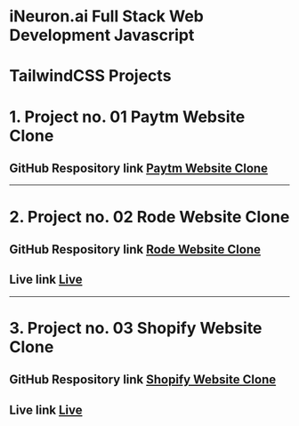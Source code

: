 # **iNeuron.ai Full Stack Web Development Javascript**

# TailwindCSS Projects

# 1. Project no. 01 Paytm Website Clone

## GitHub Respository link [Paytm Website Clone](https://github.com/Bhaskarsahu23/FSJS-INEURON-PAYTM-CLONE-WEBSITE)

---

# 2. Project no. 02 Rode Website Clone

## GitHub Respository link [Rode Website Clone](https://github.com/Bhaskarsahu23/FSJS-INEURON-RODE-CLONE-WEBSITE)

## Live link [Live](https://fsjs-ineuron-rode-website-clone.netlify.app/)

---

# 3. Project no. 03 Shopify Website Clone

## GitHub Respository link [Shopify Website Clone](https://github.com/Bhaskarsahu23/FSJS-INEURON-SHOPIFY.IN-CLONE-WEBSITE)

## Live link [Live](https://fsjs-ineuron-shopify-website-clone.netlify.app/)
